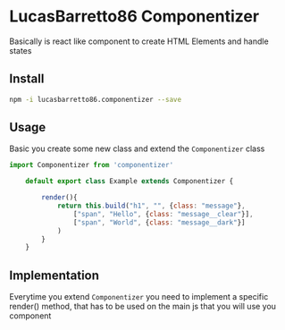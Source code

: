 # LucasBarretto86 Componentizer

Basically is react like component to create HTML Elements and handle states

## Install

~~~ bash
npm -i lucasbarretto86.componentizer --save
~~~

## Usage

Basic you create some new class and extend the `Componentizer` class

~~~ js
import Componentizer from 'componentizer'

    default export class Example extends Componentizer {

        render(){
            return this.build("h1", "", {class: "message"}, 
                ["span", "Hello", {class: "message__clear"}],
                ["span", "World", {class: "message__dark"}]
            )
        }     
    }
~~~

## Implementation

Everytime you extend `Componentizer` you need to implement a specific render() method, that has to be used on the main js that you will use you component